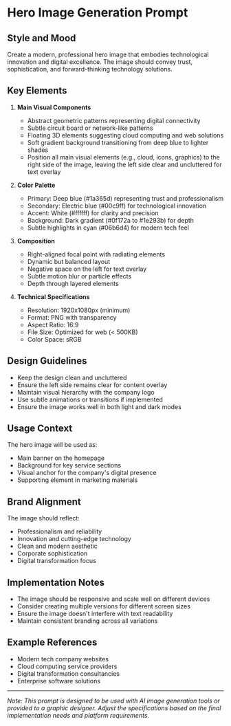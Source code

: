 # Hero Image Generation Prompt

## Style and Mood
Create a modern, professional hero image that embodies technological innovation and digital excellence. The image should convey trust, sophistication, and forward-thinking technology solutions.

## Key Elements
1. **Main Visual Components**
   - Abstract geometric patterns representing digital connectivity
   - Subtle circuit board or network-like patterns
   - Floating 3D elements suggesting cloud computing and web solutions
   - Soft gradient background transitioning from deep blue to lighter shades
   - Position all main visual elements (e.g., cloud, icons, graphics) to the right side of the image, leaving the left side clear and uncluttered for text overlay

2. **Color Palette**
   - Primary: Deep blue (#1a365d) representing trust and professionalism
   - Secondary: Electric blue (#00c9ff) for technological innovation
   - Accent: White (#ffffff) for clarity and precision
   - Background: Dark gradient (#0f172a to #1e293b) for depth
   - Subtle highlights in cyan (#06b6d4) for modern tech feel

3. **Composition**
   - Right-aligned focal point with radiating elements
   - Dynamic but balanced layout
   - Negative space on the left for text overlay
   - Subtle motion blur or particle effects
   - Depth through layered elements

4. **Technical Specifications**
   - Resolution: 1920x1080px (minimum)
   - Format: PNG with transparency
   - Aspect Ratio: 16:9
   - File Size: Optimized for web (< 500KB)
   - Color Space: sRGB

## Design Guidelines
- Keep the design clean and uncluttered
- Ensure the left side remains clear for content overlay
- Maintain visual hierarchy with the company logo
- Use subtle animations or transitions if implemented
- Ensure the image works well in both light and dark modes

## Usage Context
The hero image will be used as:
- Main banner on the homepage
- Background for key service sections
- Visual anchor for the company's digital presence
- Supporting element in marketing materials

## Brand Alignment
The image should reflect:
- Professionalism and reliability
- Innovation and cutting-edge technology
- Clean and modern aesthetic
- Corporate sophistication
- Digital transformation focus

## Implementation Notes
- The image should be responsive and scale well on different devices
- Consider creating multiple versions for different screen sizes
- Ensure the image doesn't interfere with text readability
- Maintain consistent branding across all variations

## Example References
- Modern tech company websites
- Cloud computing service providers
- Digital transformation consultancies
- Enterprise software solutions

---

*Note: This prompt is designed to be used with AI image generation tools or provided to a graphic designer. Adjust the specifications based on the final implementation needs and platform requirements.* 